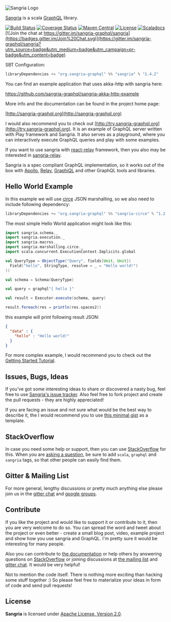 ![Sangria Logo](http://sangria-graphql.org/assets/img/sangria-logo.svg)

[Sangria](http://sangria-graphql.org/) is a scala [GraphQL](http://facebook.github.io/graphql/) library.

[![Build Status](https://travis-ci.org/sangria-graphql/sangria.svg?branch=master)](https://travis-ci.org/sangria-graphql/sangria) [![Coverage Status](http://coveralls.io/repos/sangria-graphql/sangria/badge.svg?branch=master&service=github)](http://coveralls.io/github/sangria-graphql/sangria?branch=master) [![Maven Central](https://maven-badges.herokuapp.com/maven-central/org.sangria-graphql/sangria_2.11/badge.svg)](https://maven-badges.herokuapp.com/maven-central/org.sangria-graphql/sangria_2.11) [![License](http://img.shields.io/:license-Apache%202-brightgreen.svg)](http://www.apache.org/licenses/LICENSE-2.0.txt) [![Scaladocs](https://www.javadoc.io/badge/org.sangria-graphql/sangria_2.12.svg?label=docs)](https://www.javadoc.io/doc/org.sangria-graphql/sangria_2.12) [![Join the chat at https://gitter.im/sangria-graphql/sangria](https://badges.gitter.im/Join%20Chat.svg)](https://gitter.im/sangria-graphql/sangria?utm_source=badge&utm_medium=badge&utm_campaign=pr-badge&utm_content=badge)

SBT Configuration:

```scala
libraryDependencies += "org.sangria-graphql" %% "sangria" % "1.4.2"
``` 

You can find an example application that uses akka-http with sangria here:

https://github.com/sangria-graphql/sangria-akka-http-example

More info and the documentation can be found in the project home page:

[http://sangria-graphql.org](http://sangria-graphql.org)

I would also recommend you to check out [http://try.sangria-graphql.org](http://try.sangria-graphql.org).
It is an example of GraphQL server written with Play framework and Sangria. It also serves as a playground,
where you can interactively execute GraphQL queries and play with some examples.

If you want to use sangria with [react-relay](https://facebook.github.io/relay) framework, then you also may be interested in [sangria-relay](https://github.com/sangria-graphql/sangria-relay).

Sangria is a spec compliant GraphQL implementation, so it works out of the box with [Apollo](https://github.com/apollographql/apollo-client), [Relay](https://facebook.github.io/relay/), [GraphiQL](https://github.com/graphql/graphiql) and other GraphQL tools and libraries.


## Hello World Example

In this example we will use [circe](https://github.com/circe/circe) JSON marshalling, so we also need to include following dependency:

```scala
libraryDependencies += "org.sangria-graphql" %% "sangria-circe" % "1.2.1"
```

The most simple Hello World application might look like this:

```scala
import sangria.schema._
import sangria.execution._
import sangria.macros._
import sangria.marshalling.circe._
import scala.concurrent.ExecutionContext.Implicits.global

val QueryType = ObjectType("Query", fields[Unit, Unit](
  Field("hello", StringType, resolve = _ ⇒ "Hello world!")
))

val schema = Schema(QueryType)

val query = graphql"{ hello }"

val result = Executor.execute(schema, query)

result.foreach(res ⇒ println(res.spaces2))
```

this example will print following result JSON:

```json
{
  "data" : {
    "hello" : "Hello world!"
  }
}
```

For more complex example, I would recommend you to check out the [Getting Started Tutorial](https://sangria-graphql.org/getting-started/).

## Issues, Bugs, Ideas

If you've got some interesting ideas to share or discovered a nasty bug, feel free to use
[Sangria's issue tracker](https://github.com/sangria-graphql/sangria/issues).
Also feel free to fork project and create the pull requests - they are highly appreciated!

If you are facing an issue and not sure what would be the best way to describe it, the I would recommend you to use [this minimal gist](https://gist.github.com/OlegIlyenko/4068ad92e008cd4b5def1baa4ec3a67c) as a template. 

## StackOverflow

In case you need some help or support, then you can use [StackOverflow](http://stackoverflow.com/questions/tagged/sangria) for this.
When you are [asking a question](http://stackoverflow.com/questions/ask?tags=scala,graphql,sangria),
be sure to add `scala`, `graphql` and `sangria` tags, so that other people can easily find them.

## Gitter & Mailing List 

For more general, lengthy discussions or pretty much anything else please join us in the 
[gitter chat](https://gitter.im/sangria-graphql/sangria) and [google groups](https://groups.google.com/forum/#!forum/sangria-graphql).

## Contribute

If you like the project and would like to support it or contribute to it, then you are very welcome to do so.
You can spread the word and tweet about the project or even better - create a small blog post, video, example project and show how you use sangria and GraphQL.
I'm pretty sure it would be interesting for many people.

Also you can contribute to [the documentation](https://github.com/sangria-graphql/sangria-website) or help others by answering questions on
[StackOverflow](http://stackoverflow.com/questions/tagged/sangria) or joining discussions at [the mailing list](https://groups.google.com/forum/#!forum/sangria-graphql) and [gitter chat](https://gitter.im/sangria-graphql/sangria).
It would be very helpful!

Not to mention the code itself. There is nothing more exciting than hacking some stuff together :)
So please feel free to materialize your ideas in form of code and send pull requests! 

## License

**Sangria** is licensed under [Apache License, Version 2.0](http://www.apache.org/licenses/LICENSE-2.0).
